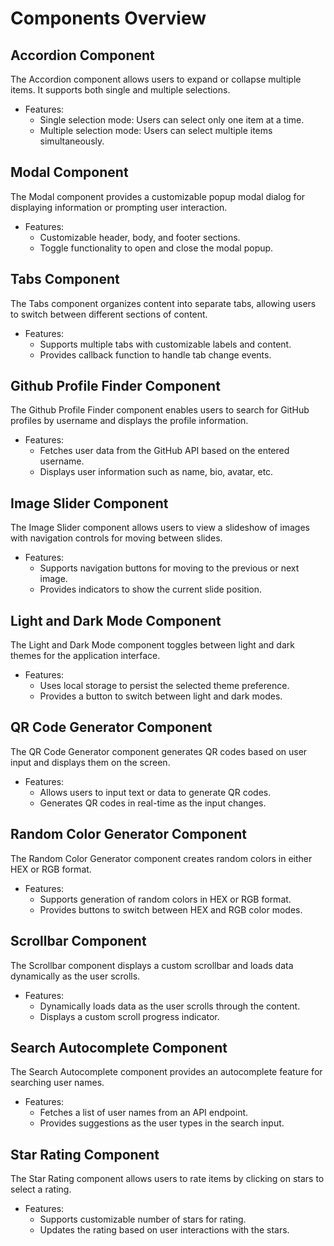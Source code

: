 # Components Overview

## Accordion Component

The Accordion component allows users to expand or collapse multiple items. It supports both single and multiple selections.

- Features:
  - Single selection mode: Users can select only one item at a time.
  - Multiple selection mode: Users can select multiple items simultaneously.
  
## Modal Component

The Modal component provides a customizable popup modal dialog for displaying information or prompting user interaction.

- Features:
  - Customizable header, body, and footer sections.
  - Toggle functionality to open and close the modal popup.
  
## Tabs Component

The Tabs component organizes content into separate tabs, allowing users to switch between different sections of content.

- Features:
  - Supports multiple tabs with customizable labels and content.
  - Provides callback function to handle tab change events.
  
## Github Profile Finder Component

The Github Profile Finder component enables users to search for GitHub profiles by username and displays the profile information.

- Features:
  - Fetches user data from the GitHub API based on the entered username.
  - Displays user information such as name, bio, avatar, etc.
  
## Image Slider Component

The Image Slider component allows users to view a slideshow of images with navigation controls for moving between slides.

- Features:
  - Supports navigation buttons for moving to the previous or next image.
  - Provides indicators to show the current slide position.
  
## Light and Dark Mode Component

The Light and Dark Mode component toggles between light and dark themes for the application interface.

- Features:
  - Uses local storage to persist the selected theme preference.
  - Provides a button to switch between light and dark modes.
  
## QR Code Generator Component

The QR Code Generator component generates QR codes based on user input and displays them on the screen.

- Features:
  - Allows users to input text or data to generate QR codes.
  - Generates QR codes in real-time as the input changes.
  
## Random Color Generator Component

The Random Color Generator component creates random colors in either HEX or RGB format.

- Features:
  - Supports generation of random colors in HEX or RGB format.
  - Provides buttons to switch between HEX and RGB color modes.
  
## Scrollbar Component

The Scrollbar component displays a custom scrollbar and loads data dynamically as the user scrolls.

- Features:
  - Dynamically loads data as the user scrolls through the content.
  - Displays a custom scroll progress indicator.
  
## Search Autocomplete Component

The Search Autocomplete component provides an autocomplete feature for searching user names.

- Features:
  - Fetches a list of user names from an API endpoint.
  - Provides suggestions as the user types in the search input.
  
## Star Rating Component

The Star Rating component allows users to rate items by clicking on stars to select a rating.

- Features:
  - Supports customizable number of stars for rating.
  - Updates the rating based on user interactions with the stars.
